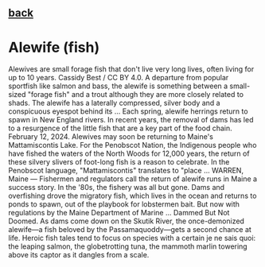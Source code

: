 ## [back](../index.md) 
# Alewife (fish)
Alewives are small forage fish that don't live very long lives, often living for up to 10 years. Cassidy Best / CC BY 4.0. A departure from popular sportfish like salmon and bass, the alewife is something between a small-sized "forage fish" and a trout although they are more closely related to shads. The alewife has a laterally compressed, silver body and a conspicuous eyespot behind its ... Each spring, alewife herrings return to spawn in New England rivers. In recent years, the removal of dams has led to a resurgence of the little fish that are a key part of the food chain. February 12, 2024. Alewives may soon be returning to Maine's Mattamiscontis Lake. For the Penobscot Nation, the Indigenous people who have fished the waters of the North Woods for 12,000 years, the return of these silvery slivers of foot-long fish is a reason to celebrate. In the Penobscot language, "Mattamiscontis" translates to "place ... WARREN, Maine — Fishermen and regulators call the return of alewife runs in Maine a success story. In the '80s, the fishery was all but gone. Dams and overfishing drove the migratory fish, which lives in the ocean and returns to ponds to spawn, out of the playbook for lobstermen bait. But now with regulations by the Maine Department of Marine ... Dammed But Not Doomed. As dams come down on the Skutik River, the once-demonized alewife—a fish beloved by the Passamaquoddy—gets a second chance at life. Heroic fish tales tend to focus on species with a certain je ne sais quoi: the leaping salmon, the globetrotting tuna, the mammoth marlin towering above its captor as it dangles from a scale.